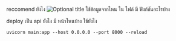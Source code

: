 reccomend ยังไง
<img src="https://drive.google.com/uc?export=view&id=0B6wwyazyzml-OGQ3VUo0Z2thdmc" title="Optional title">
ใช้ข้อมูลจากไหน
 ใน ไฟล์ มี ฟังก์ชันอะไรบ้าง
 
 deploy เป็น api ยังไง มี หน้าไหนบ้าง
 ใช้ยังไง

```
uvicorn main:app --host 0.0.0.0 --port 8000 --reload
```
